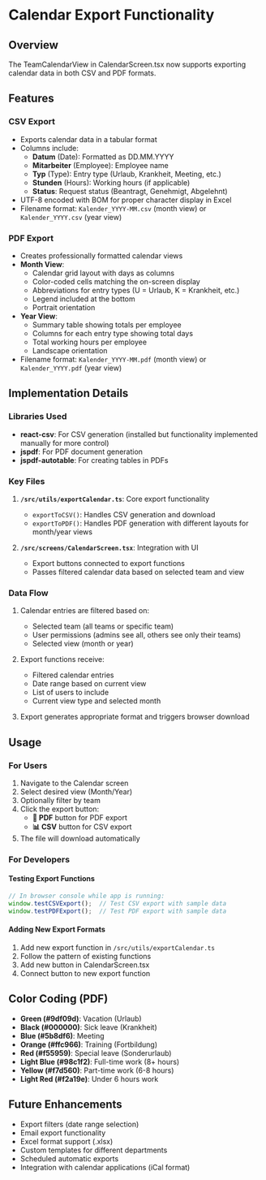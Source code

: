 # Calendar Export Functionality

## Overview
The TeamCalendarView in CalendarScreen.tsx now supports exporting calendar data in both CSV and PDF formats.

## Features

### CSV Export
- Exports calendar data in a tabular format
- Columns include:
  - **Datum** (Date): Formatted as DD.MM.YYYY
  - **Mitarbeiter** (Employee): Employee name
  - **Typ** (Type): Entry type (Urlaub, Krankheit, Meeting, etc.)
  - **Stunden** (Hours): Working hours (if applicable)
  - **Status**: Request status (Beantragt, Genehmigt, Abgelehnt)
- UTF-8 encoded with BOM for proper character display in Excel
- Filename format: `Kalender_YYYY-MM.csv` (month view) or `Kalender_YYYY.csv` (year view)

### PDF Export
- Creates professionally formatted calendar views
- **Month View**:
  - Calendar grid layout with days as columns
  - Color-coded cells matching the on-screen display
  - Abbreviations for entry types (U = Urlaub, K = Krankheit, etc.)
  - Legend included at the bottom
  - Portrait orientation
- **Year View**:
  - Summary table showing totals per employee
  - Columns for each entry type showing total days
  - Total working hours per employee
  - Landscape orientation
- Filename format: `Kalender_YYYY-MM.pdf` (month view) or `Kalender_YYYY.pdf` (year view)

## Implementation Details

### Libraries Used
- **react-csv**: For CSV generation (installed but functionality implemented manually for more control)
- **jspdf**: For PDF document generation
- **jspdf-autotable**: For creating tables in PDFs

### Key Files
1. **`/src/utils/exportCalendar.ts`**: Core export functionality
   - `exportToCSV()`: Handles CSV generation and download
   - `exportToPDF()`: Handles PDF generation with different layouts for month/year views

2. **`/src/screens/CalendarScreen.tsx`**: Integration with UI
   - Export buttons connected to export functions
   - Passes filtered calendar data based on selected team and view

### Data Flow
1. Calendar entries are filtered based on:
   - Selected team (all teams or specific team)
   - User permissions (admins see all, others see only their teams)
   - Selected view (month or year)

2. Export functions receive:
   - Filtered calendar entries
   - Date range based on current view
   - List of users to include
   - Current view type and selected month

3. Export generates appropriate format and triggers browser download

## Usage

### For Users
1. Navigate to the Calendar screen
2. Select desired view (Month/Year)
3. Optionally filter by team
4. Click the export button:
   - **📄 PDF** button for PDF export
   - **📊 CSV** button for CSV export
5. The file will download automatically

### For Developers

#### Testing Export Functions
```javascript
// In browser console while app is running:
window.testCSVExport();  // Test CSV export with sample data
window.testPDFExport();  // Test PDF export with sample data
```

#### Adding New Export Formats
1. Add new export function in `/src/utils/exportCalendar.ts`
2. Follow the pattern of existing functions
3. Add new button in CalendarScreen.tsx
4. Connect button to new export function

## Color Coding (PDF)
- **Green (#9df09d)**: Vacation (Urlaub)
- **Black (#000000)**: Sick leave (Krankheit)
- **Blue (#5b8df6)**: Meeting
- **Orange (#ffc966)**: Training (Fortbildung)
- **Red (#f55959)**: Special leave (Sonderurlaub)
- **Light Blue (#98c1f2)**: Full-time work (8+ hours)
- **Yellow (#f7d560)**: Part-time work (6-8 hours)
- **Light Red (#f2a19e)**: Under 6 hours work

## Future Enhancements
- Export filters (date range selection)
- Email export functionality
- Excel format support (.xlsx)
- Custom templates for different departments
- Scheduled automatic exports
- Integration with calendar applications (iCal format)